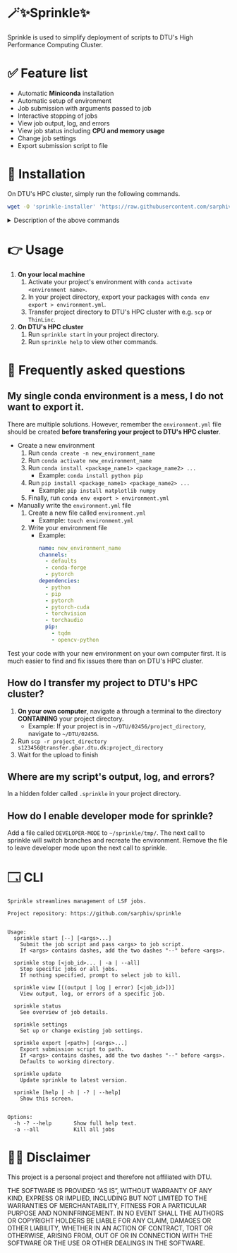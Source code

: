 # 🪄✨Sprinkle✨
Sprinkle is used to simplify deployment of scripts to DTU's High Performance Computing Cluster. 


# ✅ Feature list
- Automatic **Miniconda** installation
- Automatic setup of environment
- Job submission with arguments passed to job
- Interactive stopping of jobs
- View job output, log, and errors
- View job status including **CPU and memory usage**
- Change job settings
- Export submission script to file


# 🚀 Installation
On DTU's HPC cluster, simply run the following commands.

```bash
wget -O 'sprinkle-installer' 'https://raw.githubusercontent.com/sarphiv/sprinkle/main/bin/sprinkle' && chmod u+x sprinkle-installer && ./sprinkle-installer update && rm -f sprinkle-installer && source ~/.profile && sprinkle update && sprinkle help
```

<details>
  <summary>Description of the above commands</summary>

  ```bash
  # Downloads newest version of sprinkle
  $ wget -O 'sprinkle-installer' 'https://raw.githubusercontent.com/sarphiv/sprinkle/main/bin/sprinkle'
  # Makes the script executable
  $ chmod u+x sprinkle-installer
  # Runs the installation script
  $ ./sprinkle-installer update
  # Delete downloaded sprinkle file
  $ rm -f sprinkle-installer
  # Update environment variables of current shell
  $ source ~/.profile
  # Run installed sprinkle for final setup
  $ sprinkle update
  # Display help view
  $ sprinkle help
  ```
</details>


# 👉 Usage
1. **On your local machine**
    1. Activate your project's environment with `conda activate <environment name>`.
    0. In your project directory, export your packages with `conda env export > environment.yml`.
    0. Transfer project directory to DTU's HPC cluster with e.g. `scp` or `ThinLinc`. 
2. **On DTU's HPC cluster**
    1. Run `sprinkle start` in your project directory.
    0. Run `sprinkle help` to view other commands.


# 📖 Frequently asked questions
## My single conda environment is a mess, I do not want to export it.
There are multiple solutions. However, remember the `environment.yml` file 
should be created **before transfering your project to DTU's HPC cluster**.

- Create a new environment
  1. Run `conda create -n new_environment_name`
  0. Run `conda activate new_environment_name`
  0. Run `conda install <package_name1> <package_name2> ...`
      - Example: `conda install python pip`
  0. Run `pip install <package_name1> <package_name2> ...`
      - Example: `pip install matplotlib numpy`
  0. Finally, run `conda env export > environment.yml`
- Manually write the `environment.yml` file
  1. Create a new file called `environment.yml`
      - Example: `touch environment.yml`
  0. Write your environment file
      - Example:
          ```yaml
          name: new_environment_name
          channels:
            - defaults
            - conda-forge
            - pytorch
          dependencies:
            - python
            - pip
            - pytorch
            - pytorch-cuda
            - torchvision
            - torchaudio
            pip:
              - tqdm
              - opencv-python
          ```

Test your code with your new environment on your own computer first.
It is much easier to find and fix issues there than on DTU's HPC cluster.

## How do I transfer my project to DTU's HPC cluster?
1. **On your own computer**, navigate a through a terminal to the directory **CONTAINING** your project directory.
    - Example: If your project is in `~/DTU/02456/project_directory`, navigate to `~/DTU/02456`.
0. Run `scp -r project_directory s123456@transfer.gbar.dtu.dk:project_directory`
0. Wait for the upload to finish

## Where are my script's output, log, and errors?
In a hidden folder called `.sprinkle` in your project directory.

## How do I enable developer mode for sprinkle?
Add a file called `DEVELOPER-MODE` to `~/sprinkle/tmp/`.
The next call to sprinkle will switch branches and recreate the environment.
Remove the file to leave developer mode upon the next call to sprinkle.


# 🗔 CLI
```
Sprinkle streamlines management of LSF jobs.

Project repository: https://github.com/sarphiv/sprinkle


Usage:
  sprinkle start [--] [<args>...]
    Submit the job script and pass <args> to job script.
    If <args> contains dashes, add the two dashes "--" before <args>.

  sprinkle stop [<job_id>... | -a | --all]
    Stop specific jobs or all jobs.
    If nothing specified, prompt to select job to kill.

  sprinkle view [((output | log | error) [<job_id>])]
    View output, log, or errors of a specific job.

  sprinkle status
    See overview of job details.

  sprinkle settings
    Set up or change existing job settings.

  sprinkle export [<path>] [<args>...]
    Export submission script to path. 
    If <args> contains dashes, add the two dashes "--" before <args>.
    Defaults to working directory.
    
  sprinkle update
    Update sprinkle to latest version.

  sprinkle [help | -h | -? | --help]
    Show this screen.


Options:
  -h -? --help       Show full help text.
  -a --all           Kill all jobs
```

# 🧑‍⚖️ Disclaimer
This project is a personal project and therefore not affiliated with DTU. 

THE SOFTWARE IS PROVIDED “AS IS”, WITHOUT WARRANTY OF ANY KIND, EXPRESS OR IMPLIED, INCLUDING BUT NOT LIMITED TO THE WARRANTIES OF MERCHANTABILITY, FITNESS FOR A PARTICULAR PURPOSE AND NONINFRINGEMENT. IN NO EVENT SHALL THE AUTHORS OR COPYRIGHT HOLDERS BE LIABLE FOR ANY CLAIM, DAMAGES OR OTHER LIABILITY, WHETHER IN AN ACTION OF CONTRACT, TORT OR OTHERWISE, ARISING FROM, OUT OF OR IN CONNECTION WITH THE SOFTWARE OR THE USE OR OTHER DEALINGS IN THE SOFTWARE.
